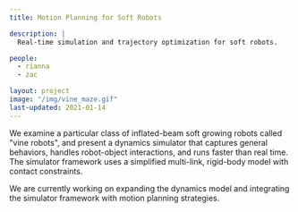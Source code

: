 ```yaml
---
title: Motion Planning for Soft Robots

description: |
  Real-time simulation and trajectory optimization for soft robots.

people:
  - rianna
  - zac

layout: project
image: "/img/vine_maze.gif"
last-updated: 2021-01-14
---
```


We examine a particular class of inflated-beam soft growing robots called "vine robots", and present a dynamics simulator that captures general behaviors, handles robot-object interactions, and runs faster than real time. The simulator framework uses a simplified multi-link, rigid-body model with contact constraints. 

We are currently working on expanding the dynamics model and integrating the simulator framework with motion planning strategies.
